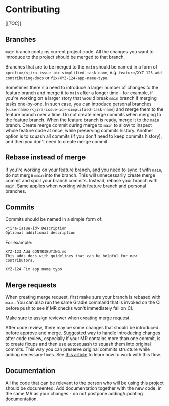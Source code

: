 # Contributing

[[_TOC_]]

## Branches

`main` branch contains current project code. All the changes you want to introduce to the project should be merged to that branch.

Branches that are to be merged to the `main` should be named in a form of `<prefix>/<jira-issue-id>-simplified-task-name`,
e.g. `feature/XYZ-123-add-contributing-docs` or `fix/XYZ-124-app-name-typo`.

Sometimes there's a need to introduce a larger number of changes to the feature branch and merge it to `main` after a longer time - 
for example, if you're working on a larger story that would break `main` branch if merging tasks one-by-one. In such case, you can 
introduce personal branches (`<username>/<jira-issue-id>-simplified-task-name`) and merge them to the feature branch over a time. 
Do not create merge commits when merging to the feature branch. When the feature branch is ready, merge it to the `main` branch.
Create merge commit during merge to `main` to allow to inspect whole feature code at once, while preserving commits history. 
Another option is to squash all commits (if you don't need to keep commits history), and then you don't need to create merge commit.

## Rebase instead of merge

If you're working on your feature branch, and you need to sync it with `main`, do not merge `main` into the branch. This will 
unnecessarily create merge commit and spoil your branch commits. Instead, rebase your branch with `main`. Same applies when working 
with feature branch and personal branches.

## Commits

Commits should be named in a simple form of:
```
<jira-issue-id> Description
Optional additional description
```

For example:
```
XYZ-123 Add CONTRIBUTING.md
This adds docs with guidelines that can be helpful for new contributors.
```
```
XYZ-124 Fix app name typo
```

## Merge requests

When creating merge request, first make sure your branch is rebased with `main`. You can also run the same Gradle command that is 
invoked on the CI before push to see if MR checks won't immediately fail on CI.

Make sure to assign reviewer when creating merge request.

After code review, there may be some changes that should be introduced before approve and merge. Suggested way to handle introducing
changes after code review, especially if your MR contains more than one commit, is to create fixups and then use autosquash to squash 
them into original commits. This way you can preserve original commits structure while adding necessary fixes. 
See [this article](https://thoughtbot.com/blog/autosquashing-git-commits) to learn how to work with this flow.

## Documentation

All the code that can be relevant to the person who will be using this project should be documented.
Add documentation together with the new code, in the same MR as your changes - do not postpone adding/updating documentation.
